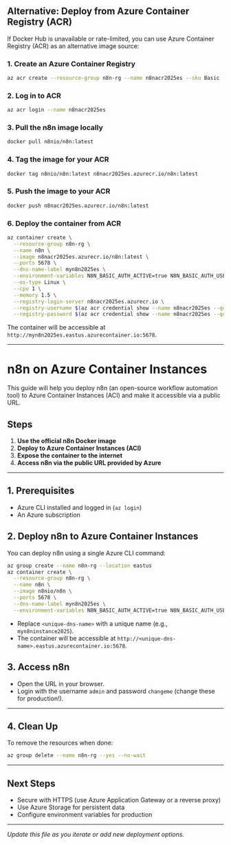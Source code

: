 ## Alternative: Deploy from Azure Container Registry (ACR)
If Docker Hub is unavailable or rate-limited, you can use Azure Container Registry (ACR) as an alternative image source:

### 1. Create an Azure Container Registry
```bash
az acr create --resource-group n8n-rg --name n8nacr2025es --sku Basic --admin-enabled true --location eastus
```

### 2. Log in to ACR
```bash
az acr login --name n8nacr2025es
```

### 3. Pull the n8n image locally
```bash
docker pull n8nio/n8n:latest
```

### 4. Tag the image for your ACR
```bash
docker tag n8nio/n8n:latest n8nacr2025es.azurecr.io/n8n:latest
```

### 5. Push the image to your ACR
```bash
docker push n8nacr2025es.azurecr.io/n8n:latest
```

### 6. Deploy the container from ACR
```bash
az container create \
  --resource-group n8n-rg \
  --name n8n \
  --image n8nacr2025es.azurecr.io/n8n:latest \
  --ports 5678 \
  --dns-name-label myn8n2025es \
  --environment-variables N8N_BASIC_AUTH_ACTIVE=true N8N_BASIC_AUTH_USER=admin N8N_BASIC_AUTH_PASSWORD=changeme \
  --os-type Linux \
  --cpu 1 \
  --memory 1.5 \
  --registry-login-server n8nacr2025es.azurecr.io \
  --registry-username $(az acr credential show --name n8nacr2025es --query username -o tsv) \
  --registry-password $(az acr credential show --name n8nacr2025es --query passwords[0].value -o tsv)
```

The container will be accessible at `http://myn8n2025es.eastus.azurecontainer.io:5678`.

---
# n8n on Azure Container Instances

This guide will help you deploy n8n (an open-source workflow automation tool) to Azure Container Instances (ACI) and make it accessible via a public URL.

## Steps

1. **Use the official n8n Docker image**
2. **Deploy to Azure Container Instances (ACI)**
3. **Expose the container to the internet**
4. **Access n8n via the public URL provided by Azure**

---

## 1. Prerequisites
- Azure CLI installed and logged in (`az login`)
- An Azure subscription

## 2. Deploy n8n to Azure Container Instances

You can deploy n8n using a single Azure CLI command:

```bash
az group create --name n8n-rg --location eastus
az container create \
  --resource-group n8n-rg \
  --name n8n \
  --image n8nio/n8n \
  --ports 5678 \
  --dns-name-label myn8n2025es \
  --environment-variables N8N_BASIC_AUTH_ACTIVE=true N8N_BASIC_AUTH_USER=admin N8N_BASIC_AUTH_PASSWORD=changeme
```

- Replace `<unique-dns-name>` with a unique name (e.g., `myn8ninstance2025`).
- The container will be accessible at `http://<unique-dns-name>.eastus.azurecontainer.io:5678`.

## 3. Access n8n
- Open the URL in your browser.
- Login with the username `admin` and password `changeme` (change these for production!).

---

## 4. Clean Up
To remove the resources when done:
```bash
az group delete --name n8n-rg --yes --no-wait
```

---

## Next Steps
- Secure with HTTPS (use Azure Application Gateway or a reverse proxy)
- Use Azure Storage for persistent data
- Configure environment variables for production

---

_Update this file as you iterate or add new deployment options._
